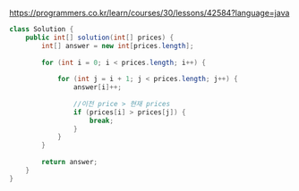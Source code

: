 https://programmers.co.kr/learn/courses/30/lessons/42584?language=java

```java
class Solution {
    public int[] solution(int[] prices) {
        int[] answer = new int[prices.length];
        
        for (int i = 0; i < prices.length; i++) {
            
            for (int j = i + 1; j < prices.length; j++) {
                answer[i]++;
                
                //이전 price > 현재 prices
                if (prices[i] > prices[j]) {
                    break;
                }
            }
        }
        
        return answer;
    }
}
```
